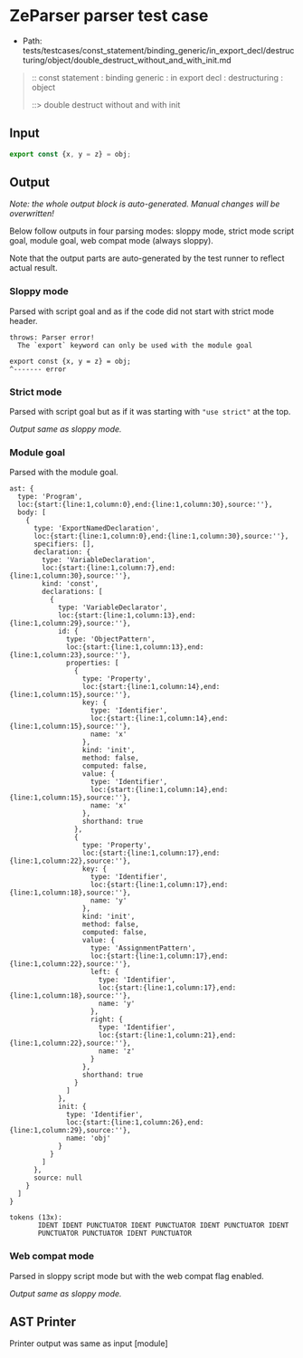 # ZeParser parser test case

- Path: tests/testcases/const_statement/binding_generic/in_export_decl/destructuring/object/double_destruct_without_and_with_init.md

> :: const statement : binding generic : in export decl : destructuring : object
>
> ::> double destruct without and with init

## Input

`````js
export const {x, y = z} = obj;
`````

## Output

_Note: the whole output block is auto-generated. Manual changes will be overwritten!_

Below follow outputs in four parsing modes: sloppy mode, strict mode script goal, module goal, web compat mode (always sloppy).

Note that the output parts are auto-generated by the test runner to reflect actual result.

### Sloppy mode

Parsed with script goal and as if the code did not start with strict mode header.

`````
throws: Parser error!
  The `export` keyword can only be used with the module goal

export const {x, y = z} = obj;
^------- error
`````

### Strict mode

Parsed with script goal but as if it was starting with `"use strict"` at the top.

_Output same as sloppy mode._

### Module goal

Parsed with the module goal.

`````
ast: {
  type: 'Program',
  loc:{start:{line:1,column:0},end:{line:1,column:30},source:''},
  body: [
    {
      type: 'ExportNamedDeclaration',
      loc:{start:{line:1,column:0},end:{line:1,column:30},source:''},
      specifiers: [],
      declaration: {
        type: 'VariableDeclaration',
        loc:{start:{line:1,column:7},end:{line:1,column:30},source:''},
        kind: 'const',
        declarations: [
          {
            type: 'VariableDeclarator',
            loc:{start:{line:1,column:13},end:{line:1,column:29},source:''},
            id: {
              type: 'ObjectPattern',
              loc:{start:{line:1,column:13},end:{line:1,column:23},source:''},
              properties: [
                {
                  type: 'Property',
                  loc:{start:{line:1,column:14},end:{line:1,column:15},source:''},
                  key: {
                    type: 'Identifier',
                    loc:{start:{line:1,column:14},end:{line:1,column:15},source:''},
                    name: 'x'
                  },
                  kind: 'init',
                  method: false,
                  computed: false,
                  value: {
                    type: 'Identifier',
                    loc:{start:{line:1,column:14},end:{line:1,column:15},source:''},
                    name: 'x'
                  },
                  shorthand: true
                },
                {
                  type: 'Property',
                  loc:{start:{line:1,column:17},end:{line:1,column:22},source:''},
                  key: {
                    type: 'Identifier',
                    loc:{start:{line:1,column:17},end:{line:1,column:18},source:''},
                    name: 'y'
                  },
                  kind: 'init',
                  method: false,
                  computed: false,
                  value: {
                    type: 'AssignmentPattern',
                    loc:{start:{line:1,column:17},end:{line:1,column:22},source:''},
                    left: {
                      type: 'Identifier',
                      loc:{start:{line:1,column:17},end:{line:1,column:18},source:''},
                      name: 'y'
                    },
                    right: {
                      type: 'Identifier',
                      loc:{start:{line:1,column:21},end:{line:1,column:22},source:''},
                      name: 'z'
                    }
                  },
                  shorthand: true
                }
              ]
            },
            init: {
              type: 'Identifier',
              loc:{start:{line:1,column:26},end:{line:1,column:29},source:''},
              name: 'obj'
            }
          }
        ]
      },
      source: null
    }
  ]
}

tokens (13x):
       IDENT IDENT PUNCTUATOR IDENT PUNCTUATOR IDENT PUNCTUATOR IDENT
       PUNCTUATOR PUNCTUATOR IDENT PUNCTUATOR
`````


### Web compat mode

Parsed in sloppy script mode but with the web compat flag enabled.

_Output same as sloppy mode._

## AST Printer

Printer output was same as input [module]